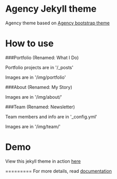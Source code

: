 Agency Jekyll theme
====================

Agency theme based on [Agency bootstrap theme ](https://startbootstrap.com/template-overviews/agency/)

# How to use

###Portfolio (Renamed: What I Do)

Portfolio projects are in '/_posts'

Images are in '/img/portfolio'

###About (Renamed: My Story)

Images are in '/img/about/'

###Team (Renamed: Newsletter)

Team members and info are in '_config.yml'

Images are in '/img/team/'


# Demo

View this jekyll theme in action [here](https://y7kim.github.io/agency-jekyll-theme)

=========
For more details, read [documentation](http://jekyllrb.com/)
